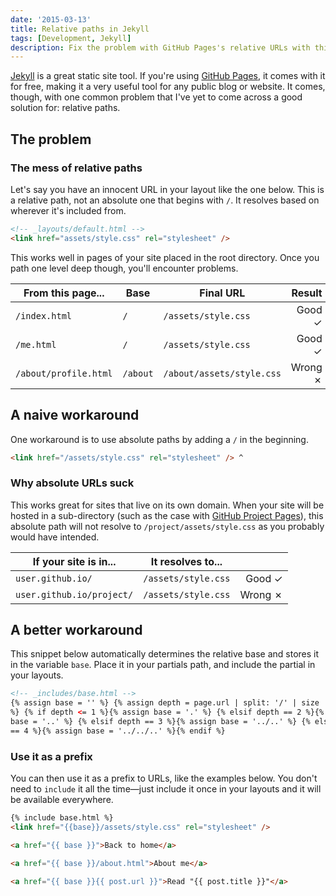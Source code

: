 ```yaml
---
date: '2015-03-13'
title: Relative paths in Jekyll
tags: [Development, Jekyll]
description: Fix the problem with GitHub Pages's relative URLs with this snippet.
---
```


[Jekyll] is a great static site tool. If you're using [GitHub Pages][gh-pages], it comes with it for free, making it a very useful tool for any public blog or website. It comes, though, with one common problem that I've yet to come across a good solution for: relative paths.

<next-block title="Why are relative paths a problem?"></next-block>

## The problem

### The mess of relative paths

Let's say you have an innocent URL in your layout like the one below. This is a relative path, not an absolute one that begins with `/`. It resolves based on wherever it's included from.

```html
<!-- _layouts/default.html -->
<link href="assets/style.css" rel="stylesheet" />
```

<!-- {.-wide} -->

This works well in pages of your site placed in the root directory. Once you path one level deep though, you'll encounter problems.

| From this page...     | Base     | Final URL                 |  Result |
| --------------------- | -------- | ------------------------- | ------: |
| `/index.html`         | `/`      | `/assets/style.css`       |  Good ✓ |
| `/me.html`            | `/`      | `/assets/style.css`       |  Good ✓ |
| `/about/profile.html` | `/about` | `/about/assets/style.css` | Wrong ✗ |

<!-- {.-wide} -->

<next-block title="How do we usually work around them?"></next-block>

## A naive workaround

One workaround is to use absolute paths by adding a `/` in the beginning.

```html
<link href="/assets/style.css" rel="stylesheet" /> ^
```

<!-- {.-wide} -->

### Why absolute URLs suck

This works great for sites that live on its own domain. When your site will be hosted in a sub-directory (such as the case with [GitHub Project Pages][gh-pages]), this absolute path will not resolve to `/project/assets/style.css` as you probably would have intended.

| If your site is in...     | It resolves to...   |         |
| ------------------------- | ------------------- | ------: |
| `user.github.io/`         | `/assets/style.css` |  Good ✓ |
| `user.github.io/project/` | `/assets/style.css` | Wrong ✗ |

<!-- {.-wide} -->

<next-block title="Let's look at a better workaround."></next-block>

## A better workaround

This snippet below automatically determines the relative base and stores it in the variable `base`. Place it in your partials path, and include the partial in your layouts.

```html
<!-- _includes/base.html -->
{% assign base = '' %} {% assign depth = page.url | split: '/' | size | minus: 1
%} {% if depth <= 1 %}{% assign base = '.' %} {% elsif depth == 2 %}{% assign
base = '..' %} {% elsif depth == 3 %}{% assign base = '../..' %} {% elsif depth
== 4 %}{% assign base = '../../..' %}{% endif %}
```

<!-- {.-wide} -->

### Use it as a prefix

You can then use it as a prefix to URLs, like the examples below. You don't need to `include` it all the time—just include it once in your layouts and it will be available everywhere.

```html
{% include base.html %}
<link href="{{base}}/assets/style.css" rel="stylesheet" />
```

```html
<a href="{{ base }}">Back to home</a>
```

```html
<a href="{{ base }}/about.html">About me</a>
```

```html
<a href="{{ base }}{{ post.url }}">Read "{{ post.title }}"</a>
```

[jekyll]: http://jekyllrb.com/
[gh-pages]: http://pages.github.com/
